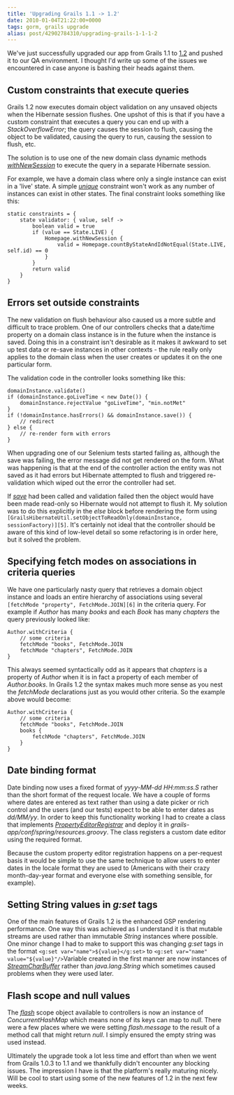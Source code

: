 ```yaml
---
title: 'Upgrading Grails 1.1 -> 1.2'
date: 2010-01-04T21:22:00+0000
tags: gorm, grails upgrade
alias: post/42902784310/upgrading-grails-1-1-1-2
---
```


We've just successfully upgraded our app from Grails 1.1 to [1.2][1] and pushed it to our QA environment. I thought I'd write up some of the issues we encountered in case anyone is bashing their heads against them.

<!-- more -->

## Custom constraints that execute queries

Grails 1.2 now executes domain object validation on any unsaved objects when the Hibernate session flushes. One upshot of this is that if you have a custom constraint that executes a query you can end up with a _StackOverflowError_; the query causes the session to flush, causing the object to be validated, causing the query to run, causing the session to flush, etc.

The solution is to use one of the new domain class dynamic methods _[withNewSession][2]_ to execute the query in a separate Hibernate session.

For example, we have a domain class where only a single instance can exist in a 'live' state. A simple _[unique][3]_ constraint won't work as any number of instances can exist in other states. The final constraint looks something like this:

    static constraints = {
        state validator: { value, self ->
            boolean valid = true
            if (value == State.LIVE) {
                Homepage.withNewSession {
                    valid = Homepage.countByStateAndIdNotEqual(State.LIVE, self.id) == 0
                }
            }
            return valid
        }
    }

## Errors set outside constraints

The new validation on flush behaviour also caused us a more subtle and difficult to trace problem. One of our controllers checks that a date/time property on a domain class instance is in the future when the instance is saved. Doing this in a constraint isn't desirable as it makes it awkward to set up test data or re-save instances in other contexts - the rule really only applies to the domain class when the user creates or updates it on the one particular form.

The validation code in the controller looks something like this:

    domainInstance.validate()
    if (domainInstance.goLiveTime < new Date()) {
        domainInstance.rejectValue "goLiveTime", "min.notMet"
    }
    if (!domainInstance.hasErrors() && domainInstance.save()) {
        // redirect
    } else {
        // re-render form with errors
    }

When upgrading one of our Selenium tests started failing as, although the save was failing, the error message did not get rendered on the form. What was happening is that at the end of the controller action the entity was not saved as it had errors but Hibernate attempted to flush and triggered re-validation which wiped out the error the controller had set.

If _[save][4]_ had been called and validation failed then the object would have been made read-only so Hibernate would not attempt to flush it. My solution was to do this explicitly in the _else_ block before rendering the form using `[GrailsHibernateUtil.setObjectToReadOnly(domainInstance, sessionFactory)][5]`. It's certainly not ideal that the controller should be aware of this kind of low-level detail so some refactoring is in order here, but it solved the problem.

## Specifying fetch modes on associations in criteria queries

We have one particularly nasty query that retrieves a domain object instance and loads an entire hierarchy of associations using several `[fetchMode "property", FetchMode.JOIN][6]` in the criteria query. For example if _Author_ has many _books_ and each _Book_ has many _chapters_ the query previously looked like:

    Author.withCriteria {
        // some criteria
        fetchMode "books", FetchMode.JOIN
        fetchMode "chapters", FetchMode.JOIN
    }

This always seemed syntactically odd as it appears that _chapters_ is a property of _Author_ when it is in fact a property of each member of _Author.books_. In Grails 1.2 the syntax makes much more sense as you nest the _fetchMode_ declarations just as you would other criteria. So the example above would become:

    Author.withCriteria {
        // some criteria
        fetchMode "books", FetchMode.JOIN
        books {
            fetchMode "chapters", FetchMode.JOIN
        }
    }

## Date binding format

Date binding now uses a fixed format of _yyyy-MM-dd HH:mm:ss.S_ rather than the short format of the request locale. We have a couple of forms where dates are entered as text rather than using a date picker or rich control and the users (and our tests) expect to be able to enter dates as _dd/MM/yy_. In order to keep this functionality working I had to create a class that implements _[PropertyEditorRegistrar][7]_ and deploy it in _grails-app/conf/spring/resources.groovy_. The class registers a custom date editor using the required format.

Because the custom property editor registration happens on a per-request basis it would be simple to use the same technique to allow users to enter dates in the locale format they are used to (Americans with their crazy month-day-year format and everyone else with something sensible, for example).

## Setting String values in _g:set_ tags

One of the main features of Grails 1.2 is the enhanced GSP rendering performance. One way this was achieved as I understand it is that mutable streams are used rather than immutable _String_ instances where possible. One minor change I had to make to support this was changing _g:set_ tags in the format `<g:set var="name">${value}</g:set>` to `<g:set var="name" value="${value}"/>`Variable created in the first manner are now instances of _[StreamCharBuffer][8]_ rather than _java.lang.String_ which sometimes caused problems when they were used later.

## Flash scope and null values

The _[flash][9]_ scope object available to controllers is now an instance of _ConcurrentHashMap_ which means none of its keys can map to _null_. There were a few places where we were setting _flash.message_ to the result of a method call that might return _null_. I simply ensured the empty string was used instead.

Ultimately the upgrade took a lot less time and effort than when we went from Grails 1.0.3 to 1.1 and we thankfully didn't encounter any blocking issues. The impression I have is that the platform's really maturing nicely. Will be cool to start using some of the new features of 1.2 in the next few weeks.

[1]: http://www.grails.org/1.2+Release+Notes
[2]: http://grails.org/doc/latest/ref/Domain%20Classes/withNewSession.html
[3]: http://grails.org/doc/latest/ref/Constraints/unique.html
[4]: http://grails.org/doc/latest/ref/Domain%20Classes/save.html
[5]: http://grails.org/doc/latest/api/org/codehaus/groovy/grails/orm/hibernate/cfg/GrailsHibernateUtil.html#setObjectToReadyOnly(java.lang.Object,%20org.hibernate.SessionFactory)
[6]: http://grails.org/doc/latest/api/grails/orm/HibernateCriteriaBuilder.html#fetchMode(java.lang.String,%20org.hibernate.FetchMode)
[7]: http://static.springsource.org/spring/docs/3.0.x/javadoc-api/org/springframework/beans/PropertyEditorRegistrar.html
[8]: http://grails.org/doc/latest/api/org/codehaus/groovy/grails/web/util/StreamCharBuffer.html
[9]: http://grails.org/doc/latest/ref/Controllers/flash.html

